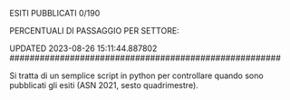 ESITI PUBBLICATI 0/190 

PERCENTUALI DI PASSAGGIO PER SETTORE:

UPDATED 2023-08-26 15:11:44.887802
###################################################### 

Si tratta di un semplice script in python per controllare quando sono pubblicati gli esiti (ASN 2021, sesto quadrimestre).

